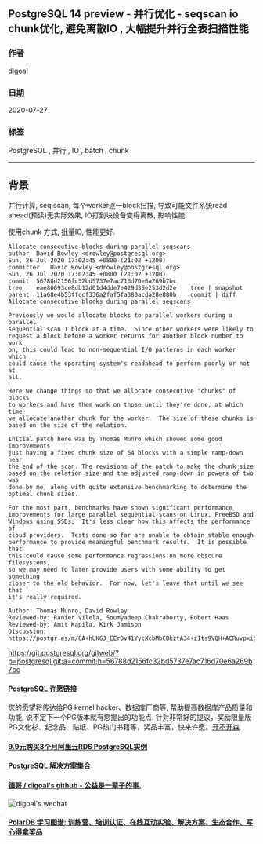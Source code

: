 ## PostgreSQL 14 preview - 并行优化 - seqscan io chunk优化, 避免离散IO , 大幅提升并行全表扫描性能  
            
### 作者            
digoal            
            
### 日期            
2020-07-27            
            
### 标签            
PostgreSQL , 并行 , IO , batch , chunk   
            
----            
            
## 背景       
并行计算, seq scan, 每个worker逐一block扫描, 导致可能文件系统read ahead(预读)无实际效果, IO打到块设备变得离散, 影响性能.  
  
使用chunk 方式, 批量IO, 性能更好.  
  
```  
Allocate consecutive blocks during parallel seqscans  
author	David Rowley <drowley@postgresql.org>	  
Sun, 26 Jul 2020 17:02:45 +0800 (21:02 +1200)  
committer	David Rowley <drowley@postgresql.org>	  
Sun, 26 Jul 2020 17:02:45 +0800 (21:02 +1200)  
commit	56788d2156fc32bd5737e7ac716d70e6a269b7bc  
tree	eae80693ce8db12d01d4dde7e429d35e253d2d2e	tree | snapshot  
parent	11a68e4b53ffccf336a2faf5fa380acda28e880b	commit | diff  
Allocate consecutive blocks during parallel seqscans  
  
Previously we would allocate blocks to parallel workers during a parallel  
sequential scan 1 block at a time.  Since other workers were likely to  
request a block before a worker returns for another block number to work  
on, this could lead to non-sequential I/O patterns in each worker which  
could cause the operating system's readahead to perform poorly or not at  
all.  
  
Here we change things so that we allocate consecutive "chunks" of blocks  
to workers and have them work on those until they're done, at which time  
we allocate another chunk for the worker.  The size of these chunks is  
based on the size of the relation.  
  
Initial patch here was by Thomas Munro which showed some good improvements  
just having a fixed chunk size of 64 blocks with a simple ramp-down near  
the end of the scan. The revisions of the patch to make the chunk size  
based on the relation size and the adjusted ramp-down in powers of two was  
done by me, along with quite extensive benchmarking to determine the  
optimal chunk sizes.  
  
For the most part, benchmarks have shown significant performance  
improvements for large parallel sequential scans on Linux, FreeBSD and  
Windows using SSDs.  It's less clear how this affects the performance of  
cloud providers.  Tests done so far are unable to obtain stable enough  
performance to provide meaningful benchmark results.  It is possible that  
this could cause some performance regressions on more obscure filesystems,  
so we may need to later provide users with some ability to get something  
closer to the old behavior.  For now, let's leave that until we see that  
it's really required.  
  
Author: Thomas Munro, David Rowley  
Reviewed-by: Ranier Vilela, Soumyadeep Chakraborty, Robert Haas  
Reviewed-by: Amit Kapila, Kirk Jamison  
Discussion: https://postgr.es/m/CA+hUKGJ_EErDv41YycXcbMbCBkztA34+z1ts9VQH+ACRuvpxig@mail.gmail.com  
```  
  
  
https://git.postgresql.org/gitweb/?p=postgresql.git;a=commit;h=56788d2156fc32bd5737e7ac716d70e6a269b7bc  
  
  
  
  
  
  
  
  
  
  
  
  
  
  
  
  
  
  
  
  
  
  
  
  
  
  
  
  
  
  
  
  
  
  
  
  
  
  
  
  
  
  
  
  
  
  
  
  
  
  
  
  
  
  
  
#### [PostgreSQL 许愿链接](https://github.com/digoal/blog/issues/76 "269ac3d1c492e938c0191101c7238216")
您的愿望将传达给PG kernel hacker、数据库厂商等, 帮助提高数据库产品质量和功能, 说不定下一个PG版本就有您提出的功能点. 针对非常好的提议，奖励限量版PG文化衫、纪念品、贴纸、PG热门书籍等，奖品丰富，快来许愿。[开不开森](https://github.com/digoal/blog/issues/76 "269ac3d1c492e938c0191101c7238216").  
  
  
#### [9.9元购买3个月阿里云RDS PostgreSQL实例](https://www.aliyun.com/database/postgresqlactivity "57258f76c37864c6e6d23383d05714ea")
  
  
#### [PostgreSQL 解决方案集合](https://yq.aliyun.com/topic/118 "40cff096e9ed7122c512b35d8561d9c8")
  
  
#### [德哥 / digoal's github - 公益是一辈子的事.](https://github.com/digoal/blog/blob/master/README.md "22709685feb7cab07d30f30387f0a9ae")
  
  
![digoal's wechat](../pic/digoal_weixin.jpg "f7ad92eeba24523fd47a6e1a0e691b59")
  
  
#### [PolarDB 学习图谱: 训练营、培训认证、在线互动实验、解决方案、生态合作、写心得拿奖品](https://www.aliyun.com/database/openpolardb/activity "8642f60e04ed0c814bf9cb9677976bd4")
  
